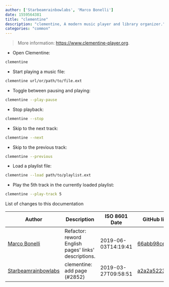 ```yaml
---
author: ['Starbeamrainbowlabs', 'Marco Bonelli']
date: 1559564381
title: "clementine"
description: "clementine, A modern music player and library organizer."
categories: "common"
---
```

> More information: <https://www.clementine-player.org>.

- Open Clementine:

```bash
clementine
```

- Start playing a music file:

```bash
clementine url/or/path/to/file.ext
```

- Toggle between pausing and playing:

```bash
clementine --play-pause
```

- Stop playback:

```bash
clementine --stop
```

- Skip to the next track:

```bash
clementine --next
```

- Skip to the previous track:

```bash
clementine --previous
```

- Load a playlist file:

```bash
clementine --load path/to/playlist.ext
```

- Play the 5th track in the currently loaded playlist:

```bash
clementine --play-track 5
```
List of changes to this documentation


Author | Description | ISO 8601 Date | GitHub link
------|-----|-----|-----
[Marco Bonelli](mailto:marco@mebeim.net) | Refactor: reword English pages' links' descriptions. | 2019-06-03T14:19:41 | [66abb98ce935](https://github.com/tldr-pages/tldr/commit/66abb98ce935c0f4516bf30c4d6da72180d5a3ab)
[Starbeamrainbowlabs](mailto:sbrl@starbeamrainbowlabs.com) | clementine: add page (#2852) | 2019-03-27T09:58:51 | [a2a2a5223169](https://github.com/tldr-pages/tldr/commit/a2a2a522316915c85b18c81f6da94e4ab6e129b1)

